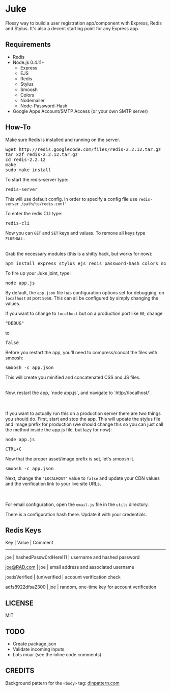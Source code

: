 # Juke


Flossy way to build a user registration app/component with Express, Redis and Stylus.  It's also a decent starting point for any Express app.


## Requirements


- Redis
- Node.js 0.4.11+
	- Express
	- EJS 
	- Redis
	- Stylus
	- Smoosh
	- Colors
	- Nodemailer
	- Node-Password-Hash
- Google Apps Account/SMTP Access (or your own SMTP server) 



## How-To #

Make sure Redis is installed and running on the server.

<pre>
wget http://redis.googlecode.com/files/redis-2.2.12.tar.gz
tar xzf redis-2.2.12.tar.gz
cd redis-2.2.12
make
sudo make install
</pre>

To start the redis-server type:


<pre>
redis-server
</pre>

This will use default config.
In order to specify a config file use `redis-server /path/to/redis.conf'`



To enter the redis CLI type:


<pre>
redis-cli
</pre>


Now you can `GET` and `SET` keys and values.  To remove all keys type `FLUSHALL`.


<br>
Grab the necessary modules (this is a shitty hack, but works for now):


<pre>
npm install express stylus ejs redis password-hash colors nodemailer && sudo npm install smoosh -g
</pre>


To fire up your Juke joint, type:


<pre>
node app.js
</pre>


By default, the `app.json` file has configuration options set for debugging, on `localhost` at port `5050`.  This can all be configured by simply changing the values.


If you want to change to `localhost` but on a production port like `80`, change  

<pre>"DEBUG"</pre> 


to  


<pre>false</pre>  


Before you restart the app, you'll need to compress/concat the files with smoosh:


<pre>smoosh -c app.json</pre>


This will create you minified and concatenated CSS and JS files.


<br>
Now, restart the app, `node app.js`, and navigate to `http://localhost/`.


<br><br>
If you want to actually run this on a production server there are two things you should do. First, start and stop the app.  This will update the stylus file and image prefix for production (we should change this so you can just call the method inside the app.js file, but lazy for now):


<pre>node app.js</pre>


<pre>CTRL+C</pre>



Now that the proper asset/image prefix is set, let's smoosh it.



<pre>
smoosh -c app.json
</pre>



Next, change the `"LOCALHOST"` value to `false` and update your CDN values and the verification link to your live site URLs.

<br><br>
For email configuration, open the `email.js` file in the `utils` directory.


There is a configuration hash there.  Update it with your credentials.



## Redis Keys

Key 										| 	Value											|	Comment
****

joe				 							|	hashedPassw0rdHere!11				|	username and hashed password


joe@RAD.com 						|	joe													| email address and associated username


joe:isVerified			 		|	(un)verified								|	account verification check 


adfs8922dfsa2300				| joe													|	random, one-time key for account verification





## LICENSE #

MIT


## TODO #


- Create package.json
- Validate incoming inputs.
- Lots moar (see the inline code comments)


## CREDITS #

Background pattern for the `<body>` tag: [dinpattern.com](http://dinpattern.com/category/patterns/)